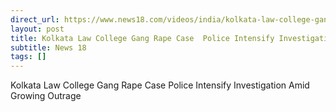 ```yaml
---
direct_url: https://www.news18.com/videos/india/kolkata-law-college-gang-rape-case-police-intensify-investigation-amid-growing-outrage-9411307.html
layout: post
title: Kolkata Law College Gang Rape Case  Police Intensify Investigation Amid Growing Outrage
subtitle: News 18
tags: []
---
```


Kolkata Law College Gang Rape Case  Police Intensify Investigation Amid Growing Outrage
